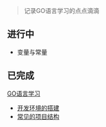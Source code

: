 > 记录GO语言学习的点点滴滴

## 进行中

* 变量与常量

## 已完成

[GO语言学习](https://mp.weixin.qq.com/mp/appmsgalbum?action=getalbum&album_id=1385008845956923394&__biz=MzA3MDAzNTM4MA==#wechat_redirect)

* [开发环境的搭建](https://mp.weixin.qq.com/s?__biz=MzA3MDAzNTM4MA==&mid=2456775593&idx=1&sn=2f71600b3738d95e100e9f426e41fbfc&chksm=89593972be2eb06416a86558831154ec7f8d68501669dca9f6f50956b09fdb466e79b6d1970e&token=1796708446&lang=zh_CN#rd)
* [常见的项目结构]()

